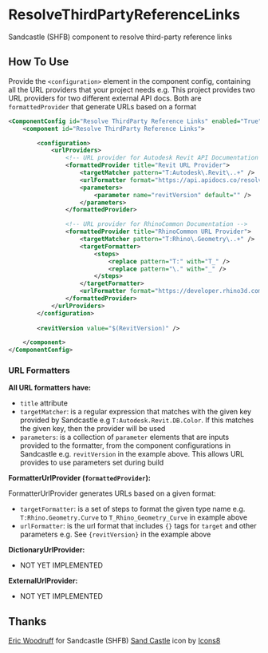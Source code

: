 # ResolveThirdPartyReferenceLinks
Sandcastle (SHFB) component to resolve third-party reference links


## How To Use

Provide the `<configuration>` element in the component config, containing all the URL providers that your project needs e.g. This project provides two URL providers for two different external API docs. Both are `formattedProvider` that generate URLs based on a format

```xml
<ComponentConfig id="Resolve ThirdParty Reference Links" enabled="True">
    <component id="Resolve ThirdParty Reference Links">

        <configuration>
            <urlProviders>
                <!-- URL provider for Autodesk Revit API Documentation -->
                <formattedProvider title="Revit URL Provider">
                    <targetMatcher pattern="T:Autodesk\.Revit\..+" />
                    <urlFormatter format="https://api.apidocs.co/resolve/revit/{revitVersion}/?asset_id={target}" />
                    <parameters>
                        <parameter name="revitVersion" default="" />
                    </parameters>
                </formattedProvider>

                <!-- URL provider for RhinoCommon Documentation -->
                <formattedProvider title="RhinoCommon URL Provider">
                    <targetMatcher pattern="T:Rhino\.Geometry\..+" />
                    <targetFormatter>
                        <steps>
                            <replace pattern="T:" with="T_" />
                            <replace pattern="\." with="_" />
                        </steps>
                    </targetFormatter>
                    <urlFormatter format="https://developer.rhino3d.com/api/RhinoCommon/html/{target}.htm" />
                </formattedProvider>
            </urlProviders>
        </configuration>
        
        <revitVersion value="$(RevitVersion)" />

    </component>
</ComponentConfig>
```

### URL Formatters

**All URL formatters have:**

- `title` attribute
- `targetMatcher`: is a regular expression that matches with the given key provided by Sandcastle e.g `T:Autodesk.Revit.DB.Color`. If this matches the given key, then the provider will be used
- `parameters`: is a collection of `parameter` elements that are inputs provided to the formatter, from the component configurations in Sandcastle e.g. `revitVersion` in the example above. This allows URL provides to use parameters set during build

**FormatterUrlProvider (`formattedProvider`):**

FormatterUrlProvider generates URLs based on a given format:

- `targetFormatter`: is a set of steps to format the given type name e.g. `T:Rhino.Geometry.Curve` to `T_Rhino_Geometry_Curve` in example above
- `urlFormatter`: is the url format that includes `{}` tags for `target` and other parameters e.g. See `{revitVersion}` in the example above


**DictionaryUrlProvider:**
- NOT YET IMPLEMENTED

**ExternalUrlProvider:**
- NOT YET IMPLEMENTED


## Thanks
[Eric Woodruff](https://github.com/EWSoftware/SHFB) for Sandcastle (SHFB)
<a target="_blank" href="https://icons8.com/icon/Y8hpNo5KuUdv/sand-castle">Sand Castle</a> icon by <a target="_blank" href="https://icons8.com">Icons8</a>